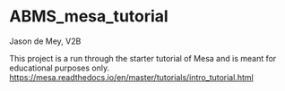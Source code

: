 # ABMS_mesa_tutorial
Jason de Mey, V2B

This project is a run through the starter tutorial of Mesa and is meant for educational purposes only.
https://mesa.readthedocs.io/en/master/tutorials/intro_tutorial.html
